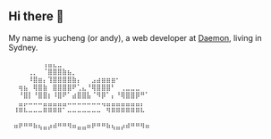 ## Hi there 🍺

<!--
**Yucheng-Yan/Yucheng-Yan** is a ✨ _special_ ✨ repository because its `README.md` (this file) appears on your GitHub profile.

Here are some ideas to get you started:

- 🔭 I’m currently working on ...
- 🌱 I’m currently learning ...
- 👯 I’m looking to collaborate on ...
- 🤔 I’m looking for help with ...
- 💬 Ask me about ...
- 📫 How to reach me: ...
- 😄 Pronouns: ...
- ⚡ Fun fact: ...
-->

My name is yucheng (or andy), a web developer at [Daemon](https://www.daemon.com.au/), living in Sydney.
```plaintext⠀⠀⠀⠀⠀⠀⠀⠀⠀⠀⠀⠀⠀⠀⠀⠀⠀⠀⠀⠀⠀⠀⠀⠀⠀⠀⠀⠀⠀⠀
⠀⠀⠀⠀⠀⠀⠀⢠⣤⣄⣀⠀⠀⠀⠀⠀⠀⠀⠀⠀⠀⠀⠀⠀⠀⠀⠀⠀⠀⠀
⠀⠀⠀⠀⢀⡀⠀⠈⣿⣿⣿⣷⣦⡀⠀⠀⠀⠀⠀⠀⠀⠀⠀⠀⠀⠀⠀⠀⠀⠀
⠀⠀⠀⠀⠸⣿⣶⡄⢹⣿⣿⣿⣿⣷⡄⠀⠀⣠⣴⣶⣶⣶⠂⠀⠀⠀⠀⠀⠀⠀
⠀⠀⢶⣦⠀⢿⣿⣷⠀⣿⣿⣿⣿⠟⢁⣄⠘⢿⣿⣿⣿⠃⠀⢀⣀⣀⣀⠀⠀⠀
⠀⠀⠘⣿⡇⠘⣿⣿⡆⠸⣿⠟⠁⣴⣿⣿⣧⠈⠻⡿⠁⡄⠘⢿⣿⣿⡿⠛⠁⠀
⠀⠀⣤⡤⠤⠤⠤⣤⣤⣤⣤⣤⠤⠤⠤⠤⠤⠤⠤⢤⣤⣤⣤⣤⣤⣤⣤⡄⠀⠀
⠀⠸⠿⠧⠤⠤⠤⠿⠿⠿⠿⠁⠤⠤⠤⠤⠤⠤⠤⠀⠻⠿⠿⠿⠿⠿⠿⠧⠀⠀
⠀⠀⠀⠀⠀⠀⠀⠀⠀⠀⠀⠀⠀⠀⠀⠀⠀⠀⠀⠀⠀⠀⠀⠀⠀⠀⠀⠀⠀⠀
⠀⠶⠟⠛⠛⠷⢦⣤⡴⠾⠛⠛⠻⠶⣤⣤⠶⠟⠛⠛⠷⢦⣤⡴⠾⠛⠛⠻⠶⠀⠀⠀⠀⠀⠀⠀⠀⠀⠀
``` 
